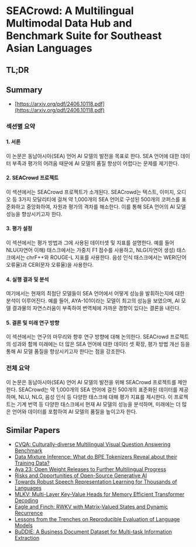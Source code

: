 # SEACrowd: A Multilingual Multimodal Data Hub and Benchmark Suite for Southeast Asian Languages
## TL;DR
## Summary
- [https://arxiv.org/pdf/2406.10118.pdf](https://arxiv.org/pdf/2406.10118.pdf)

### 섹션별 요약

#### 1. 서론
이 논문은 동남아시아(SEA) 언어 AI 모델의 발전을 목표로 한다. SEA 언어에 대한 데이터 부족과 평가의 어려움 때문에 AI 모델의 품질 향상이 어렵다는 문제를 제기한다.

#### 2. SEACrowd 프로젝트
이 섹션에서는 SEACrowd 프로젝트가 소개된다. SEACrowd는 텍스트, 이미지, 오디오 등 3가지 모달리티에 걸쳐 약 1,000개의 SEA 언어로 구성된 500개의 코퍼스를 표준화하고 중앙화하여, 자원과 평가의 격차를 해소한다. 이를 통해 SEA 언어의 AI 모델 성능을 향상시키고자 한다.

#### 3. 평가 설정
이 섹션에서는 평가 방법과 그에 사용된 데이터셋 및 지표를 설명한다. 예를 들어 NLU(자연어 이해) 태스크에서는 가중치 F1 점수를 사용하고, NLG(자연어 생성) 태스크에서는 chrF++와 ROUGE-L 지표를 사용한다. 음성 인식 태스크에서는 WER(단어 오류율)과 CER(문자 오류율)을 사용한다.

#### 4. 실행 결과 및 분석
여기에서는 현재의 최첨단 모델들이 SEA 언어에서 어떻게 성능을 발휘하는지에 대한 분석이 이루어진다. 예를 들어, AYA-101이라는 모델이 최고의 성능을 보였으며, AI 모델 결과물의 자연스러움이 부족하여 번역체에 가까운 경향이 있다는 결론을 내린다.

#### 5. 결론 및 미래 연구 방향
이 섹션에서는 연구의 마무리와 향후 연구 방향에 대해 논의한다. SEACrowd 프로젝트의 성과와 함께 미래에는 더 많은 SEA 언어에 대한 데이터 셋 확장, 평가 방법 개선 등을 통해 AI 모델 품질을 향상시키고자 한다는 점을 강조한다.

### 전체 요약

이 논문은 동남아시아(SEA) 언어 AI 모델의 발전을 위해 SEACrowd 프로젝트를 제안한다. SEACrowd는 약 1,000개의 SEA 언어에 걸친 500개의 표준화된 데이터를 제공하며, NLU, NLG, 음성 인식 등 다양한 태스크에 대해 평가 지표를 제시한다. 이 프로젝트는 기계 번역 등 다양한 태스크에서 현재 AI 모델의 성능을 분석하며, 미래에는 더 많은 언어와 데이터를 포함하여 AI 모델의 품질을 높이고자 한다.

## Similar Papers
- [CVQA: Culturally-diverse Multilingual Visual Question Answering Benchmark](2406.05967.md)
- [Data Mixture Inference: What do BPE Tokenizers Reveal about their Training Data?](2407.16607.md)
- [Aya 23: Open Weight Releases to Further Multilingual Progress](2405.15032.md)
- [Risks and Opportunities of Open-Source Generative AI](2405.08597.md)
- [Towards Robust Speech Representation Learning for Thousands of Languages](2407.00837.md)
- [MLKV: Multi-Layer Key-Value Heads for Memory Efficient Transformer Decoding](2406.09297.md)
- [Eagle and Finch: RWKV with Matrix-Valued States and Dynamic Recurrence](2404.05892.md)
- [Lessons from the Trenches on Reproducible Evaluation of Language Models](2405.14782.md)
- [BuDDIE: A Business Document Dataset for Multi-task Information Extraction](2404.04003.md)
